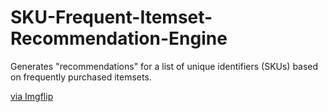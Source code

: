 # SKU-Frequent-Itemset-Recommendation-Engine
Generates "recommendations" for a list of unique identifiers (SKUs) based on frequently purchased itemsets.

<a href="https://imgflip.com/gif/42omqo">via Imgflip</a></p></div>
